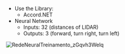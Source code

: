 * Use the Library:
  * Accord.NET  
* Neural Network
  * Inputs: 32 (distances of LIDAR)
  * Outputs: 3 (forward, turn right, turn left)

![RedeNeuralTreinamento_zGqvh3Welq](https://github.com/user-attachments/assets/6f26968b-d384-41a5-b8fd-a4f8f35fbd73)
